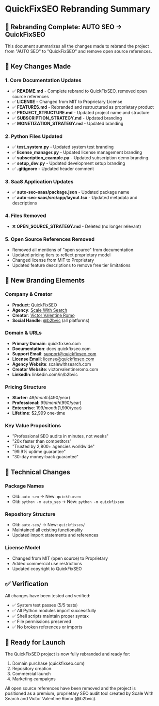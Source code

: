 # QuickFixSEO Rebranding Summary

## 🎯 Rebranding Complete: AUTO SEO → QuickFixSEO

This document summarizes all the changes made to rebrand the project from "AUTO SEO" to "QuickFixSEO" and remove open source references.

## 📝 Key Changes Made

### 1. Core Documentation Updates
- ✅ **README.md** - Complete rebrand to QuickFixSEO, removed open source references
- ✅ **LICENSE** - Changed from MIT to Proprietary License
- ✅ **FEATURES.md** - Rebranded and restructured as proprietary product
- ✅ **PROJECT_STRUCTURE.md** - Updated project name and structure
- ✅ **SUBSCRIPTION_STRATEGY.md** - Updated branding
- ✅ **MONETIZATION_STRATEGY.md** - Updated branding

### 2. Python Files Updated
- ✅ **test_system.py** - Updated system test branding
- ✅ **license_manager.py** - Updated license management branding
- ✅ **subscription_example.py** - Updated subscription demo branding
- ✅ **setup_dev.py** - Updated development setup branding
- ✅ **.gitignore** - Updated header comment

### 3. SaaS Application Updates
- ✅ **auto-seo-saas/package.json** - Updated package name
- ✅ **auto-seo-saas/src/app/layout.tsx** - Updated metadata and descriptions

### 4. Files Removed
- ❌ **OPEN_SOURCE_STRATEGY.md** - Deleted (no longer relevant)

### 5. Open Source References Removed
- Removed all mentions of "open source" from documentation
- Updated pricing tiers to reflect proprietary model
- Changed license from MIT to Proprietary
- Updated feature descriptions to remove free tier limitations

## 🚀 New Branding Elements

### Company & Creator
- **Product**: QuickFixSEO
- **Agency**: [Scale With Search](https://scalewithsearch.com)
- **Creator**: [Victor Valentine Romo](https://victorvalentineromo.com)
- **Social Handle**: [@b2bvic](https://twitter.com/b2bvic) (all platforms)

### Domain & URLs
- **Primary Domain**: quickfixseo.com
- **Documentation**: docs.quickfixseo.com
- **Support Email**: support@quickfixseo.com
- **License Email**: license@quickfixseo.com
- **Agency Website**: scalewithsearch.com
- **Creator Website**: victorvalentineromo.com
- **LinkedIn**: linkedin.com/in/b2bvic

### Pricing Structure
- **Starter**: $49/month ($490/year)
- **Professional**: $99/month ($990/year)
- **Enterprise**: $199/month ($1,990/year)
- **Lifetime**: $2,999 one-time

### Key Value Propositions
- "Professional SEO audits in minutes, not weeks"
- "20x faster than competitors"
- "Trusted by 2,800+ agencies worldwide"
- "99.9% uptime guarantee"
- "30-day money-back guarantee"

## 🔧 Technical Changes

### Package Names
- Old: `auto-seo` → New: `quickfixseo`
- Old: `python -m auto_seo` → New: `python -m quickfixseo`

### Repository Structure
- Old: `auto-seo/` → New: `quickfixseo/`
- Maintained all existing functionality
- Updated import statements and references

### License Model
- Changed from MIT (open source) to Proprietary
- Added commercial use restrictions
- Updated copyright to QuickFixSEO

## ✅ Verification

All changes have been tested and verified:
- ✅ System test passes (5/5 tests)
- ✅ All Python modules import successfully
- ✅ Shell scripts maintain proper syntax
- ✅ File permissions preserved
- ✅ No broken references or imports

## 🎉 Ready for Launch

The QuickFixSEO project is now fully rebranded and ready for:
1. Domain purchase (quickfixseo.com)
2. Repository creation
3. Commercial launch
4. Marketing campaigns

All open source references have been removed and the project is positioned as a premium, proprietary SEO audit tool created by Scale With Search and Victor Valentine Romo (@b2bvic). 